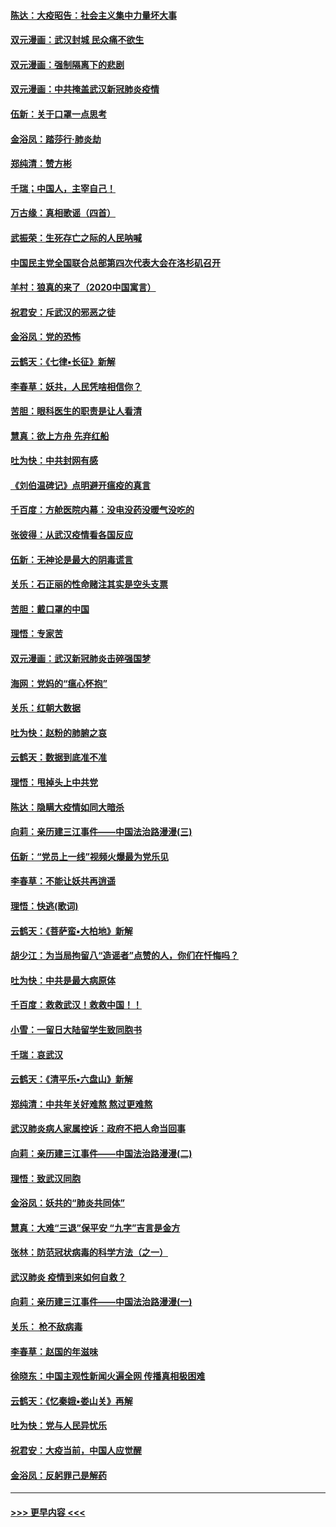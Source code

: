 #### [陈达：大疫昭告：社会主义集中力量坏大事](../pages/nsc993/n11859419.md?t=02111544) 
#### [双元漫画：武汉封城 民众痛不欲生](../pages/nsc993/n11859287.md?t=02111544) 
#### [双元漫画：强制隔离下的悲剧](../pages/nsc993/n11859244.md?t=02111544) 
#### [双元漫画：中共掩盖武汉新冠肺炎疫情](../pages/nsc993/n11858249.md?t=02111544) 
#### [伍新：关于口罩一点思考](../pages/nsc993/n11859195.md?t=02111544) 
#### [金浴凤：踏莎行‧肺炎劫](../pages/nsc993/n11858227.md?t=02111544) 
#### [郑纯清：赞方彬](../pages/nsc993/n11856803.md?t=02111544) 
#### [千瑞；中国人，主宰自己！](../pages/nsc993/n11856793.md?t=02111544) 
#### [万古缘：真相歌谣（四首）](../pages/nsc993/n11856263.md?t=02111544) 
#### [武振荣：生死存亡之际的人民呐喊](../pages/nsc993/n11856256.md?t=02111544) 
#### [中国民主党全国联合总部第四次代表大会在洛杉矶召开](../pages/nsc993/n11856344.md?t=02111544) 
#### [羊村：狼真的来了（2020中国寓言）](../pages/nsc993/n11856229.md?t=02111544) 
#### [祝君安：斥武汉的邪恶之徒](../pages/nsc993/n11855861.md?t=02111544) 
#### [金浴凤：党的恐怖](../pages/nsc993/n11855849.md?t=02111544) 
#### [云鹤天：《七律▪长征》新解](../pages/nsc993/n11855479.md?t=02111544) 
#### [李春草：妖共，人民凭啥相信你？](../pages/nsc993/n11855196.md?t=02111544) 
#### [苦胆：眼科医生的职责是让人看清](../pages/nsc993/n11853840.md?t=02111544) 
#### [慧真：欲上方舟 先弃红船](../pages/nsc993/n11853483.md?t=02111544) 
#### [吐为快：中共封网有感](../pages/nsc993/n11852575.md?t=02111544) 
#### [《刘伯温碑记》点明避开瘟疫的真言](../pages/nsc993/n11852128.md?t=02111544) 
#### [千百度：方舱医院内幕：没电没药没暖气没吃的](../pages/nsc993/n11850211.md?t=02111544) 
#### [张彼得：从武汉疫情看各国反应](../pages/nsc993/n11850102.md?t=02111544) 
#### [伍新：无神论是最大的阴毒谎言](../pages/nsc993/n11846129.md?t=02111544) 
#### [关乐：石正丽的性命赌注其实是空头支票](../pages/nsc993/n11846109.md?t=02111544) 
#### [苦胆：戴口罩的中国](../pages/nsc993/n11845576.md?t=02111544) 
#### [理悟：专家苦](../pages/nsc993/n11845564.md?t=02111544) 
#### [双元漫画：武汉新冠肺炎击碎强国梦](../pages/nsc993/n11843320.md?t=02111544) 
#### [海网：党妈的“瘟心怀抱”](../pages/nsc993/n11840740.md?t=02111544) 
#### [关乐：红朝大数据](../pages/nsc993/n11840675.md?t=02111544) 
#### [吐为快：赵粉的肺腑之哀](../pages/nsc993/n11840618.md?t=02111544) 
#### [云鹤天：数据到底准不准](../pages/nsc993/n11840325.md?t=02111544) 
#### [理悟：甩掉头上中共党](../pages/nsc993/n11838826.md?t=02111544) 
#### [陈达：隐瞒大疫情如同大暗杀](../pages/nsc993/n11838771.md?t=02111544) 
#### [向莉：亲历建三江事件——中国法治路漫漫(三)](../pages/nsc993/n11831825.md?t=02111544) 
#### [伍新：“党员上一线”视频火爆最为党乐见](../pages/nsc993/n11838200.md?t=02111544) 
#### [李春草：不能让妖共再逍遥](../pages/nsc993/n11838102.md?t=02111544) 
#### [理悟：快逃(歌词)](../pages/nsc993/n11838083.md?t=02111544) 
#### [云鹤天：《菩萨蛮▪大柏地》新解](../pages/nsc993/n11838059.md?t=02111544) 
#### [胡少江：为当局拘留八“造谣者”点赞的人，你们在忏悔吗？](../pages/nsc993/n11836801.md?t=02111544) 
#### [吐为快：中共是最大病原体](../pages/nsc993/n11836748.md?t=02111544) 
#### [千百度：救救武汉！救救中国！！](../pages/nsc993/n11836145.md?t=02111544) 
#### [小雪：一留日大陆留学生致同胞书](../pages/nsc993/n11834624.md?t=02111544) 
#### [千瑞：哀武汉](../pages/nsc993/n11833647.md?t=02111544) 
#### [云鹤天：《清平乐▪六盘山》新解](../pages/nsc993/n11833611.md?t=02111544) 
#### [郑纯清：中共年关好难熬 熬过更难熬](../pages/nsc993/n11833489.md?t=02111544) 
#### [武汉肺炎病人家属控诉：政府不把人命当回事](../pages/nsc993/n11833205.md?t=02111544) 
#### [向莉：亲历建三江事件——中国法治路漫漫(二)](../pages/nsc993/n11829102.md?t=02111544) 
#### [理悟：致武汉同胞](../pages/nsc993/n11831522.md?t=02111544) 
#### [金浴凤：妖共的“肺炎共同体”](../pages/nsc993/n11829448.md?t=02111544) 
#### [慧真：大难“三退”保平安 “九字”吉言是金方](../pages/nsc993/n11829501.md?t=02111544) 
#### [张林：防范冠状病毒的科学方法（之一）](../pages/nsc993/n11828618.md?t=02111544) 
#### [武汉肺炎 疫情到来如何自救？](../pages/nsc993/n11827632.md?t=02111544) 
#### [向莉：亲历建三江事件——中国法治路漫漫(一)](../pages/nsc993/n11827190.md?t=02111544) 
#### [关乐： 枪不敌病毒](../pages/nsc993/n11826746.md?t=02111544) 
#### [李春草：赵国的年滋味](../pages/nsc993/n11826321.md?t=02111544) 
#### [徐晓东：中国主观性新闻火遍全网 传播真相极困难](../pages/nsc993/n11826508.md?t=02111544) 
#### [云鹤天：《忆秦娥▪娄山关》再解](../pages/nsc993/n11824682.md?t=02111544) 
#### [吐为快：党与人民异忧乐](../pages/nsc993/n11824660.md?t=02111544) 
#### [祝君安：大疫当前，中国人应觉醒](../pages/nsc993/n11821946.md?t=02111544) 
#### [金浴凤：反躬罪己是解药](../pages/nsc993/n11820280.md?t=02111544) 

----
#### [ >>> 更早内容 <<< ](../indexes/nsc993-earlier.md)
